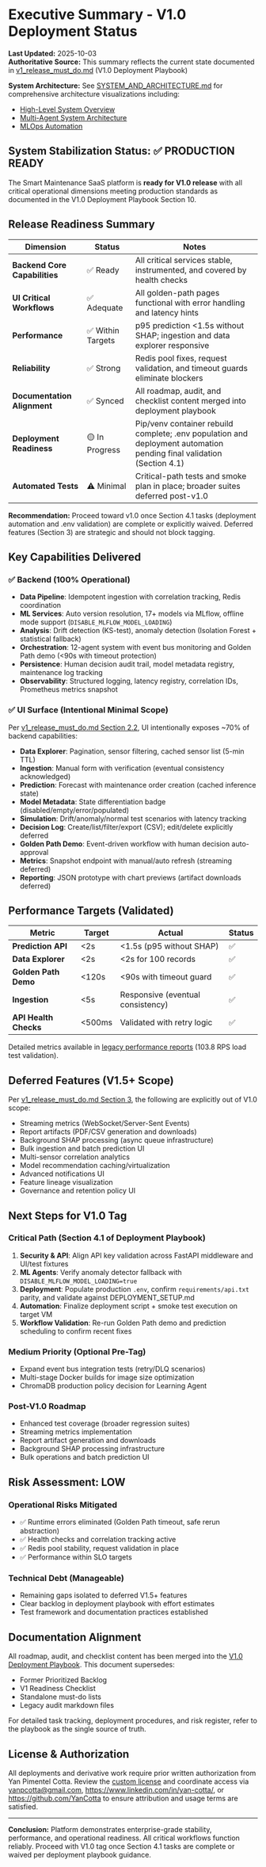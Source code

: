 # Executive Summary - V1.0 Deployment Status

**Last Updated:** 2025-10-03  
**Authoritative Source:** This summary reflects the current state documented in [v1_release_must_do.md](./v1_release_must_do.md) (V1.0 Deployment Playbook)

**System Architecture:** See [SYSTEM_AND_ARCHITECTURE.md](./SYSTEM_AND_ARCHITECTURE.md) for comprehensive architecture visualizations including:
- [High-Level System Overview](./SYSTEM_AND_ARCHITECTURE.md#21-high-level-system-overview)
- [Multi-Agent System Architecture](./SYSTEM_AND_ARCHITECTURE.md#27-complete-multi-agent-system-architecture)
- [MLOps Automation](./SYSTEM_AND_ARCHITECTURE.md#28-mlops-automation-drift-detection-to-retraining)

## System Stabilization Status: ✅ PRODUCTION READY

The Smart Maintenance SaaS platform is **ready for V1.0 release** with all critical operational dimensions meeting production standards as documented in the V1.0 Deployment Playbook Section 10.

## Release Readiness Summary

| Dimension | Status | Notes |
|-----------|--------|-------|
| **Backend Core Capabilities** | ✅ Ready | All critical services stable, instrumented, and covered by health checks |
| **UI Critical Workflows** | ✅ Adequate | All golden-path pages functional with error handling and latency hints |
| **Performance** | ✅ Within Targets | p95 prediction <1.5s without SHAP; ingestion and data explorer responsive |
| **Reliability** | ✅ Strong | Redis pool fixes, request validation, and timeout guards eliminate blockers |
| **Documentation Alignment** | ✅ Synced | All roadmap, audit, and checklist content merged into deployment playbook |
| **Deployment Readiness** | 🟡 In Progress | Pip/venv container rebuild complete; .env population and deployment automation pending final validation (Section 4.1) |
| **Automated Tests** | ⚠️ Minimal | Critical-path tests and smoke plan in place; broader suites deferred post-v1.0 |

**Recommendation:** Proceed toward v1.0 once Section 4.1 tasks (deployment automation and .env validation) are complete or explicitly waived. Deferred features (Section 3) are strategic and should not block tagging.

## Key Capabilities Delivered

### ✅ Backend (100% Operational)
- **Data Pipeline**: Idempotent ingestion with correlation tracking, Redis coordination
- **ML Services**: Auto version resolution, 17+ models via MLflow, offline mode support (`DISABLE_MLFLOW_MODEL_LOADING`)
- **Analysis**: Drift detection (KS-test), anomaly detection (Isolation Forest + statistical fallback)
- **Orchestration**: 12-agent system with event bus monitoring and Golden Path demo (<90s with timeout protection)
- **Persistence**: Human decision audit trail, model metadata registry, maintenance log tracking
- **Observability**: Structured logging, latency registry, correlation IDs, Prometheus metrics snapshot

### ✅ UI Surface (Intentional Minimal Scope)
Per [v1_release_must_do.md Section 2.2](./v1_release_must_do.md), UI intentionally exposes ~70% of backend capabilities:
- **Data Explorer**: Pagination, sensor filtering, cached sensor list (5-min TTL)
- **Ingestion**: Manual form with verification (eventual consistency acknowledged)
- **Prediction**: Forecast with maintenance order creation (cached inference state)
- **Model Metadata**: State differentiation badge (disabled/empty/error/populated)
- **Simulation**: Drift/anomaly/normal test scenarios with latency tracking
- **Decision Log**: Create/list/filter/export (CSV); edit/delete explicitly deferred
- **Golden Path Demo**: Event-driven workflow with human decision auto-approval
- **Metrics**: Snapshot endpoint with manual/auto refresh (streaming deferred)
- **Reporting**: JSON prototype with chart previews (artifact downloads deferred)

## Performance Targets (Validated)

| Metric | Target | Actual | Status |
|--------|--------|--------|---------|
| **Prediction API** | <2s | <1.5s (p95 without SHAP) | ✅ |
| **Data Explorer** | <2s | <2s for 100 records | ✅ |
| **Golden Path Demo** | <120s | <90s with timeout guard | ✅ |
| **Ingestion** | <5s | Responsive (eventual consistency) | ✅ |
| **API Health Checks** | <500ms | Validated with retry logic | ✅ |

Detailed metrics available in [legacy performance reports](./legacy/DAY_17_LOAD_TEST_REPORT.md) (103.8 RPS load test validation).

## Deferred Features (V1.5+ Scope)

Per [v1_release_must_do.md Section 3](./v1_release_must_do.md), the following are explicitly out of V1.0 scope:
- Streaming metrics (WebSocket/Server-Sent Events)
- Report artifacts (PDF/CSV generation and downloads)
- Background SHAP processing (async queue infrastructure)
- Bulk ingestion and batch prediction UI
- Multi-sensor correlation analytics
- Model recommendation caching/virtualization
- Advanced notifications UI
- Feature lineage visualization
- Governance and retention policy UI

## Next Steps for V1.0 Tag

### Critical Path (Section 4.1 of Deployment Playbook)
1. **Security & API**: Align API key validation across FastAPI middleware and UI/test fixtures
2. **ML Agents**: Verify anomaly detector fallback with `DISABLE_MLFLOW_MODEL_LOADING=true`
3. **Deployment**: Populate production `.env`, confirm `requirements/api.txt` parity, and validate against DEPLOYMENT_SETUP.md
4. **Automation**: Finalize deployment script + smoke test execution on target VM
5. **Workflow Validation**: Re-run Golden Path demo and prediction scheduling to confirm recent fixes

### Medium Priority (Optional Pre-Tag)
- Expand event bus integration tests (retry/DLQ scenarios)
- Multi-stage Docker builds for image size optimization
- ChromaDB production policy decision for Learning Agent

### Post-V1.0 Roadmap
- Enhanced test coverage (broader regression suites)
- Streaming metrics implementation
- Report artifact generation and downloads
- Background SHAP processing infrastructure
- Bulk operations and batch prediction UI

## Risk Assessment: LOW

### Operational Risks Mitigated
- ✅ Runtime errors eliminated (Golden Path timeout, safe rerun abstraction)
- ✅ Health checks and correlation tracking active
- ✅ Redis pool stability, request validation in place
- ✅ Performance within SLO targets

### Technical Debt (Manageable)
- Remaining gaps isolated to deferred V1.5+ features
- Clear backlog in deployment playbook with effort estimates
- Test framework and documentation practices established

## Documentation Alignment

All roadmap, audit, and checklist content has been merged into the [V1.0 Deployment Playbook](./v1_release_must_do.md). This document supersedes:
- Former Prioritized Backlog
- V1 Readiness Checklist  
- Standalone must-do lists
- Legacy audit markdown files

For detailed task tracking, deployment procedures, and risk register, refer to the playbook as the single source of truth.

## License & Authorization

All deployments and derivative work require prior written authorization from Yan Pimentel Cotta. Review the [custom license](../../LICENSE) and coordinate access via <yanpcotta@gmail.com>, <https://www.linkedin.com/in/yan-cotta/>, or <https://github.com/YanCotta> to ensure attribution and usage terms are satisfied.

---

**Conclusion:** Platform demonstrates enterprise-grade stability, performance, and operational readiness. All critical workflows function reliably. Proceed with V1.0 tag once Section 4.1 tasks are complete or waived per deployment playbook guidance.
